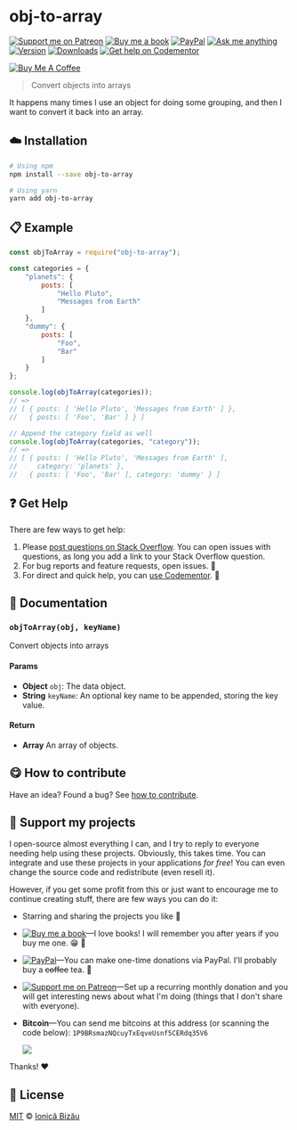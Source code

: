 <!-- Please do not edit this file. Edit the `blah` field in the `package.json` instead. If in doubt, open an issue. -->


















# obj-to-array

 [![Support me on Patreon][badge_patreon]][patreon] [![Buy me a book][badge_amazon]][amazon] [![PayPal][badge_paypal_donate]][paypal-donations] [![Ask me anything](https://img.shields.io/badge/ask%20me-anything-1abc9c.svg)](https://github.com/IonicaBizau/ama) [![Version](https://img.shields.io/npm/v/obj-to-array.svg)](https://www.npmjs.com/package/obj-to-array) [![Downloads](https://img.shields.io/npm/dt/obj-to-array.svg)](https://www.npmjs.com/package/obj-to-array) [![Get help on Codementor](https://cdn.codementor.io/badges/get_help_github.svg)](https://www.codementor.io/johnnyb?utm_source=github&utm_medium=button&utm_term=johnnyb&utm_campaign=github)

<a href="https://www.buymeacoffee.com/H96WwChMy" target="_blank"><img src="https://www.buymeacoffee.com/assets/img/custom_images/yellow_img.png" alt="Buy Me A Coffee"></a>







> Convert objects into arrays






It happens many times I use an object for doing some grouping, and then I want to convert it back into an array.












## :cloud: Installation

```sh
# Using npm
npm install --save obj-to-array

# Using yarn
yarn add obj-to-array
```













## :clipboard: Example



```js
const objToArray = require("obj-to-array");

const categories = {
    "planets": {
        posts: [
            "Hello Pluto",
            "Messages from Earth"
        ]
    },
    "dummy": {
        posts: [
            "Foo",
            "Bar"
        ]
    }
};

console.log(objToArray(categories));
// =>
// [ { posts: [ 'Hello Pluto', 'Messages from Earth' ] },
//   { posts: [ 'Foo', 'Bar' ] } ]

// Append the category field as well
console.log(objToArray(categories, "category"));
// =>
// [ { posts: [ 'Hello Pluto', 'Messages from Earth' ],
//     category: 'planets' },
//   { posts: [ 'Foo', 'Bar' ], category: 'dummy' } ]
```











## :question: Get Help

There are few ways to get help:



 1. Please [post questions on Stack Overflow](https://stackoverflow.com/questions/ask). You can open issues with questions, as long you add a link to your Stack Overflow question.
 2. For bug reports and feature requests, open issues. :bug:
 3. For direct and quick help, you can [use Codementor](https://www.codementor.io/johnnyb). :rocket:





## :memo: Documentation


### `objToArray(obj, keyName)`
Convert objects into arrays

#### Params

- **Object** `obj`: The data object.
- **String** `keyName`: An optional key name to be appended, storing the key value.

#### Return
- **Array** An array of objects.














## :yum: How to contribute
Have an idea? Found a bug? See [how to contribute][contributing].


## :sparkling_heart: Support my projects
I open-source almost everything I can, and I try to reply to everyone needing help using these projects. Obviously,
this takes time. You can integrate and use these projects in your applications *for free*! You can even change the source code and redistribute (even resell it).

However, if you get some profit from this or just want to encourage me to continue creating stuff, there are few ways you can do it:


 - Starring and sharing the projects you like :rocket:
 - [![Buy me a book][badge_amazon]][amazon]—I love books! I will remember you after years if you buy me one. :grin: :book:
 - [![PayPal][badge_paypal]][paypal-donations]—You can make one-time donations via PayPal. I'll probably buy a ~~coffee~~ tea. :tea:
 - [![Support me on Patreon][badge_patreon]][patreon]—Set up a recurring monthly donation and you will get interesting news about what I'm doing (things that I don't share with everyone).
 - **Bitcoin**—You can send me bitcoins at this address (or scanning the code below): `1P9BRsmazNQcuyTxEqveUsnf5CERdq35V6`

    ![](https://i.imgur.com/z6OQI95.png)


Thanks! :heart:
























## :scroll: License

[MIT][license] © [Ionică Bizău][website]






[license]: /LICENSE
[website]: https://ionicabizau.net
[contributing]: /CONTRIBUTING.md
[docs]: /DOCUMENTATION.md
[badge_patreon]: https://ionicabizau.github.io/badges/patreon.svg
[badge_amazon]: https://ionicabizau.github.io/badges/amazon.svg
[badge_paypal]: https://ionicabizau.github.io/badges/paypal.svg
[badge_paypal_donate]: https://ionicabizau.github.io/badges/paypal_donate.svg
[patreon]: https://www.patreon.com/ionicabizau
[amazon]: http://amzn.eu/hRo9sIZ
[paypal-donations]: https://www.paypal.com/cgi-bin/webscr?cmd=_s-xclick&hosted_button_id=RVXDDLKKLQRJW
